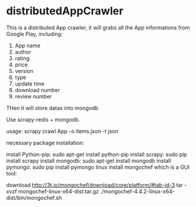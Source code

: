 # distributedAppCrawler

This is a distributed App crawler, it will grabs all the App informations from Google Play, including: 
  
  1. App name
  2. author 
  3. rating 
  4. price 
  5. version 
  6. type 
  7. update time 
  8. download number
  9. review number

THen it will store datas into mongodb

Use scrapy-redis + mongodb.

usage: scrapy crawl App -o items.json -t json

necessary package installation:

install Python-pip: sudo apt-get install python-pip
install scrapy: sudo pip install scrapy
install mongodb: sudo apt-get install mongodb
install pymongo: sudo pip install pymongo
linux install mongochef which is a GUI tool:

download http://3t.io/mongochef/download/core/platform/#tab-id-3
tar -xvzf mongochef-linux-x64-dist.tar.gz
./mongochef-4.4.2-linux-x64-dist/bin/mongochef.sh
